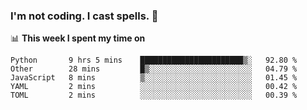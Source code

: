 ### I'm not coding. I cast spells. 🎩

📊 **This week I spent my time on**
<!--START_SECTION:waka-->
```text
Python       9 hrs 5 mins    ███████████████████████▒░   92.80 % 
Other        28 mins         █▒░░░░░░░░░░░░░░░░░░░░░░░   04.79 % 
JavaScript   8 mins          ▒░░░░░░░░░░░░░░░░░░░░░░░░   01.45 % 
YAML         2 mins          ░░░░░░░░░░░░░░░░░░░░░░░░░   00.42 % 
TOML         2 mins          ░░░░░░░░░░░░░░░░░░░░░░░░░   00.39 % 
```
<!--END_SECTION:waka-->

